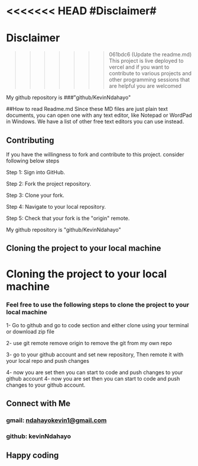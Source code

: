 <<<<<<< HEAD
#Disclaimer#
=======
# Disclaimer 
>>>>>>> 061bdc6 (Update the readme.md)
This project is live deployed to vercel and if you want to contribute to various projects 
and other programming sessions that are helpful you are welcomed

My github repository is ###"github/KevinNdahayo"

##How to read Readme.md 
Since these MD files are just plain text documents, you can open one with any text editor, like Notepad or WordPad in Windows.
We have a list of other free text editors you can use instead.

## Contributing
If you have the willingness to fork and contribute to this project. consider following below steps 

Step 1: Sign into GitHub. 

Step 2: Fork the project repository. 

Step 3: Clone your fork. 

Step 4: Navigate to your local repository. 

Step 5: Check that your fork is the "origin" remote.

My github repository is "github/KevinNdahayo"

## Cloning the project to your local machine 

# Cloning the project to your local machine 
### Feel free to use the following steps to clone the project to your local machine 

1- Go to github and go to code section and either clone using your terminal or download zip file

2- use git remote remove origin to remove the git from my own repo

3- go to your github account and set new repository, Then remote it with your local repo and push changes

4- now you are set then you can start to code and push changes to your github account 
4- now you are set then you can start to code and push changes to your github account.

## Connect with Me 

### gmail: ndahayokevin1@gmail.com
### github: kevinNdahayo

## Happy coding
